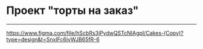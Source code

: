 # Проект "торты на заказ"
***
https://www.figma.com/file/hScbRs3jPydwQSTcNIAgpI/Cakes-(Copy)?type=design&t=SnxIFc6ivWJB65fR-6
